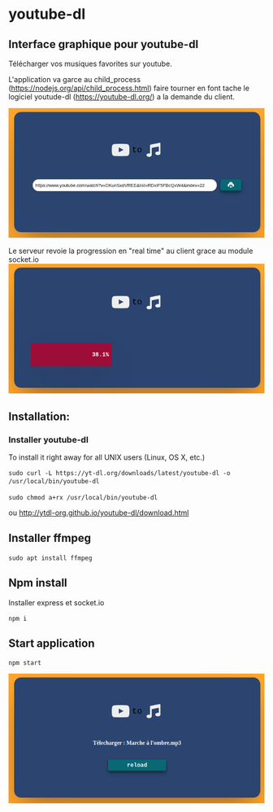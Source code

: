 # youtube-dl


## Interface graphique pour youtube-dl
Télécharger vos musiques favorites sur youtube.  

L'application va garce au child_process (https://nodejs.org/api/child_process.html) faire tourner en font tache le logiciel youtude-dl (https://youtube-dl.org/) a la demande du client.

<img src="./doc/youtubedl-1.png">  

Le serveur revoie la progression en "real time" au client grace au module socket.io 
<img src="./doc/youtubedl-2.png">  

## Installation:

### Installer youtube-dl

To install it right away for all UNIX users (Linux, OS X, etc.)
``` 
sudo curl -L https://yt-dl.org/downloads/latest/youtube-dl -o /usr/local/bin/youtube-dl

sudo chmod a+rx /usr/local/bin/youtube-dl
```
ou http://ytdl-org.github.io/youtube-dl/download.html

## Installer ffmpeg

```
sudo apt install ffmpeg 
```

## Npm install
Installer express et socket.io

```
npm i 
```

## Start application
```
npm start
```

<img src="./doc/youtubedl-3.png">  